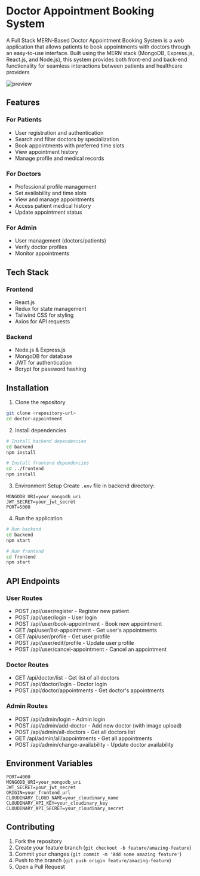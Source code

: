 # Doctor Appointment Booking System

A Full Stack MERN-Based Doctor Appointment Booking System is a web application that allows patients to book appointments with doctors through an easy-to-use interface. Built using the MERN stack (MongoDB, Express.js, React.js, and Node.js), this system provides both front-end and back-end functionality for seamless interactions between patients and healthcare providers


![preview](https://github.com/user-attachments/assets/f7a1195f-4ddd-455a-b1ef-d7ab79983672)


## Features

### For Patients

- User registration and authentication
- Search and filter doctors by specialization
- Book appointments with preferred time slots
- View appointment history
- Manage profile and medical records

### For Doctors

- Professional profile management
- Set availability and time slots
- View and manage appointments
- Access patient medical history
- Update appointment status

### For Admin

- User management (doctors/patients)
- Verify doctor profiles
- Monitor appointments

## Tech Stack

### Frontend

- React.js
- Redux for state management
- Tailwind CSS for styling
- Axios for API requests

### Backend

- Node.js & Express.js
- MongoDB for database
- JWT for authentication
- Bcrypt for password hashing

## Installation

1. Clone the repository

```bash
git clone <repository-url>
cd doctor-appointment
```

2. Install dependencies

```bash
# Install backend dependencies
cd backend
npm install

# Install frontend dependencies
cd ../frontend
npm install
```

3. Environment Setup
   Create `.env` file in backend directory:

```
MONGODB_URI=your_mongodb_uri
JWT_SECRET=your_jwt_secret
PORT=5000
```

4. Run the application

```bash
# Run backend
cd backend
npm start

# Run frontend
cd frontend
npm start
```

## API Endpoints

### User Routes

- POST /api/user/register - Register new patient
- POST /api/user/login - User login
- POST /api/user/book-appointment - Book new appointment
- GET /api/user/list-appointment - Get user's appointments
- GET /api/user/profile - Get user profile
- POST /api/user/edit/profile - Update user profile
- POST /api/user/cancel-appointment - Cancel an appointment

### Doctor Routes

- GET /api/doctor/list - Get list of all doctors
- POST /api/doctor/login - Doctor login
- POST /api/doctor/appointments - Get doctor's appointments

### Admin Routes

- POST /api/admin/login - Admin login
- POST /api/admin/add-doctor - Add new doctor (with image upload)
- POST /api/admin/all-doctors - Get all doctors list
- GET /api/admin/all/appointments - Get all appointments
- POST /api/admin/change-availability - Update doctor availability

## Environment Variables

```
PORT=4000
MONGODB_URI=your_mongodb_uri
JWT_SECRET=your_jwt_secret
ORIGIN=your_frontend_url
CLOUDINARY_CLOUD_NAME=your_cloudinary_name
CLOUDINARY_API_KEY=your_cloudinary_key
CLOUDINARY_API_SECRET=your_cloudinary_secret
```

## Contributing

1. Fork the repository
2. Create your feature branch (`git checkout -b feature/amazing-feature`)
3. Commit your changes (`git commit -m 'Add some amazing feature'`)
4. Push to the branch (`git push origin feature/amazing-feature`)
5. Open a Pull Request

